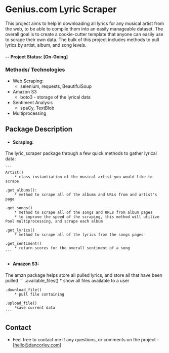 # Genius.com Lyric Scraper

This project aims to help in downloading all lyrics for any musical artist from the web, to be able to compile them into an easily manageable dataset. The overall goal is to create a cookie-cutter template that anyone can easily use to scrape their own data. The bulk of this project includes methods to pull lyrics by artist, album, and song levels.

#### -- Project Status: [On-Going]

### Methods/ Technologies
* Web Scraping:
    *  selenium, requests, BeautifulSoup
* Amazon S3
    * boto3 - storage of the lyrical data
* Sentiment Analysis
    * spaCy, TextBlob
* Multiprocessing

## Package Description
* #### Scraping:
The lyric_scraper package through a few quick methods to gather lyrical data:
    
    ```
    Artist()
        * class instantiation of the musical artist you would like to scrape
        
    .get_albums():
        * method to scrape all of the albums and URLs from and artist's page
        
    .get_songs()
        * method to scrape all of the songs and URLs from album pages
        * to improve the speed of the scraping, this method will utilize Pool multiprocessing, and scrape each album
        
    .get_lyrics()
        * method to scrape all of the lyrics from the songs pages
        
    .get_sentiment()
        * return scores for the overall sentiment of a song
    ```
    
* #### Amazon S3:
The amzn package helps store all pulled lyrics, and store all that have been pulled
    ```
    .available_files()
        * show all files available to a user
        
    .download_file()
        * pull file containing 
    
    .upload_file()
        *save current data
    ```

## Contact
* Feel free to contact me if any questions, or comments on the project - [hello@dancorley.com]


